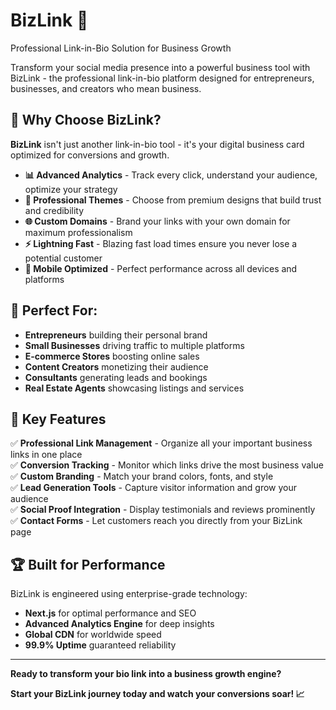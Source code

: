 # BizLink 🔗

Professional Link-in-Bio Solution for Business Growth

Transform your social media presence into a powerful business tool with BizLink - the professional link-in-bio platform designed for entrepreneurs, businesses, and creators who mean business.

## 🚀 Why Choose BizLink?

**BizLink** isn't just another link-in-bio tool - it's your digital business card optimized for conversions and growth.

- **📊 Advanced Analytics** - Track every click, understand your audience, optimize your strategy
- **🎨 Professional Themes** - Choose from premium designs that build trust and credibility
- **🌐 Custom Domains** - Brand your links with your own domain for maximum professionalism
- **⚡ Lightning Fast** - Blazing fast load times ensure you never lose a potential customer
- **📱 Mobile Optimized** - Perfect performance across all devices and platforms

## 💼 Perfect For:

- **Entrepreneurs** building their personal brand
- **Small Businesses** driving traffic to multiple platforms  
- **E-commerce Stores** boosting online sales
- **Content Creators** monetizing their audience
- **Consultants** generating leads and bookings
- **Real Estate Agents** showcasing listings and services

## 🎯 Key Features

✅ **Professional Link Management** - Organize all your important business links in one place  
✅ **Conversion Tracking** - Monitor which links drive the most business value  
✅ **Custom Branding** - Match your brand colors, fonts, and style  
✅ **Lead Generation Tools** - Capture visitor information and grow your audience  
✅ **Social Proof Integration** - Display testimonials and reviews prominently  
✅ **Contact Forms** - Let customers reach you directly from your BizLink page  

## 🏆 Built for Performance

BizLink is engineered using enterprise-grade technology:

- **Next.js** for optimal performance and SEO
- **Advanced Analytics Engine** for deep insights
- **Global CDN** for worldwide speed
- **99.9% Uptime** guaranteed reliability

---

**Ready to transform your bio link into a business growth engine?**

**Start your BizLink journey today and watch your conversions soar! 📈**
